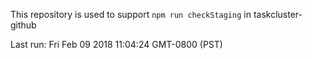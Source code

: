 This repository is used to support `npm run checkStaging` in taskcluster-github

Last run: Fri Feb 09 2018 11:04:24 GMT-0800 (PST)